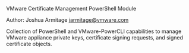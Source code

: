 VMware Certificate Management PowerShell Module

Author: Joshua Armitage
jarmitage@vmware.com

Collection of PowerShell and VMware-PowerCLI capabilities to manage VMware appliance private keys, certificate signing requests, and signed certificate objects.